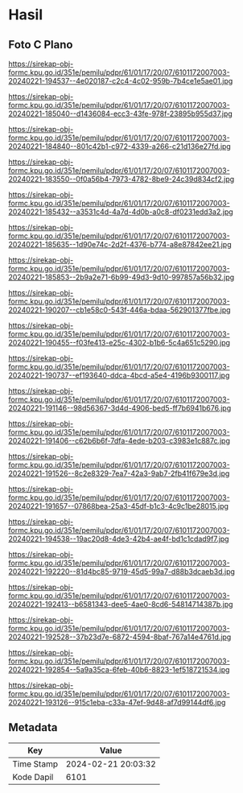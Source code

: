 # Hasil

## Foto C Plano

https://sirekap-obj-formc.kpu.go.id/351e/pemilu/pdpr/61/01/17/20/07/6101172007003-20240221-194537--4e020187-c2c4-4c02-959b-7b4ce1e5ae01.jpg

https://sirekap-obj-formc.kpu.go.id/351e/pemilu/pdpr/61/01/17/20/07/6101172007003-20240221-185040--d1436084-ecc3-43fe-978f-23895b955d37.jpg

https://sirekap-obj-formc.kpu.go.id/351e/pemilu/pdpr/61/01/17/20/07/6101172007003-20240221-184840--801c42b1-c972-4339-a266-c21d136e27fd.jpg

https://sirekap-obj-formc.kpu.go.id/351e/pemilu/pdpr/61/01/17/20/07/6101172007003-20240221-183550--0f0a56b4-7973-4782-8be9-24c39d834cf2.jpg

https://sirekap-obj-formc.kpu.go.id/351e/pemilu/pdpr/61/01/17/20/07/6101172007003-20240221-185432--a3531c4d-4a7d-4d0b-a0c8-df0231edd3a2.jpg

https://sirekap-obj-formc.kpu.go.id/351e/pemilu/pdpr/61/01/17/20/07/6101172007003-20240221-185635--1d90e74c-2d2f-4376-b774-a8e87842ee21.jpg

https://sirekap-obj-formc.kpu.go.id/351e/pemilu/pdpr/61/01/17/20/07/6101172007003-20240221-185853--2b9a2e71-6b99-49d3-9d10-997857a56b32.jpg

https://sirekap-obj-formc.kpu.go.id/351e/pemilu/pdpr/61/01/17/20/07/6101172007003-20240221-190207--cb1e58c0-543f-446a-bdaa-562901377fbe.jpg

https://sirekap-obj-formc.kpu.go.id/351e/pemilu/pdpr/61/01/17/20/07/6101172007003-20240221-190455--f03fe413-e25c-4302-b1b6-5c4a651c5290.jpg

https://sirekap-obj-formc.kpu.go.id/351e/pemilu/pdpr/61/01/17/20/07/6101172007003-20240221-190737--ef193640-ddca-4bcd-a5e4-4196b9300117.jpg

https://sirekap-obj-formc.kpu.go.id/351e/pemilu/pdpr/61/01/17/20/07/6101172007003-20240221-191146--98d56367-3d4d-4906-bed5-ff7b6941b676.jpg

https://sirekap-obj-formc.kpu.go.id/351e/pemilu/pdpr/61/01/17/20/07/6101172007003-20240221-191406--c62b6b6f-7dfa-4ede-b203-c3983e1c887c.jpg

https://sirekap-obj-formc.kpu.go.id/351e/pemilu/pdpr/61/01/17/20/07/6101172007003-20240221-191526--8c2e8329-7ea7-42a3-9ab7-2fb41f679e3d.jpg

https://sirekap-obj-formc.kpu.go.id/351e/pemilu/pdpr/61/01/17/20/07/6101172007003-20240221-191657--07868bea-25a3-45df-b1c3-4c9c1be28015.jpg

https://sirekap-obj-formc.kpu.go.id/351e/pemilu/pdpr/61/01/17/20/07/6101172007003-20240221-194538--19ac20d8-4de3-42b4-ae4f-bd1c1cdad9f7.jpg

https://sirekap-obj-formc.kpu.go.id/351e/pemilu/pdpr/61/01/17/20/07/6101172007003-20240221-192220--81d4bc85-9719-45d5-99a7-d88b3dcaeb3d.jpg

https://sirekap-obj-formc.kpu.go.id/351e/pemilu/pdpr/61/01/17/20/07/6101172007003-20240221-192413--b6581343-dee5-4ae0-8cd6-54814714387b.jpg

https://sirekap-obj-formc.kpu.go.id/351e/pemilu/pdpr/61/01/17/20/07/6101172007003-20240221-192528--37b23d7e-6872-4594-8baf-767a14e4761d.jpg

https://sirekap-obj-formc.kpu.go.id/351e/pemilu/pdpr/61/01/17/20/07/6101172007003-20240221-192854--5a9a35ca-6feb-40b6-8823-1ef518721534.jpg

https://sirekap-obj-formc.kpu.go.id/351e/pemilu/pdpr/61/01/17/20/07/6101172007003-20240221-193126--915c1eba-c33a-47ef-9d48-af7d99144df6.jpg


## Metadata

| Key        | Value               |
| ---------- | ------------------- |
| Time Stamp | 2024-02-21 20:03:32 |
| Kode Dapil | 6101                |



